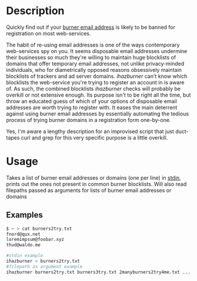 # Description

Quickly find out if your [burner email address](https://en.wikipedia.org/wiki/Disposable_email_address) is likely to be banned for registration on most web-services. 

The habit of re-using email addresses is one of the ways contemporary web-services spy on you. It seems disposable email addresses undermine their businesses so much they're willing to maintain huge blocklists of domains that offer temporary email addresses, not unlike privacy-minded individuals, who for diametrically opposed reasons obsessively maintain blocklists of trackers and ad server domains. *ihazburner* can't know which blocklists the web-service you're trying to register an account in is aware of. As such, the combined blocklists *ihazburner* checks will probably be overkill or not extensive enough. Its purpose isn't to be right all the time, but throw an educated guess of which of your options of disposable email addresses are worth trying to register with. It eases the main deterrent against using burner email addresses by essentially automating the tedious process of trying burner domains in a registration form one-by-one. 

Yes, I'm aware a lengthy description for an improvised script that just duct-tapes curl and grep for this very specific purpose is a little overkill.
# Usage
Takes a list of burner email addresses or domains (one per line) in [stdin](https://en.wikipedia.org/wiki/stdin), prints out the ones not present in common burner blocklists. Will also read filepaths passed as arguments for lists of burner email addresses or domains 

## Examples
```sh
$ ~ > cat burners2try.txt
fnord@qux.net
loremimpsum@foobar.xyz
thud@waldo.me

#stdin example
ihazburner < burners2try.txt
#filepath as argument example
ihazburner burners2try.txt burners3try.txt 2manyburners2try4me.txt ...
```
